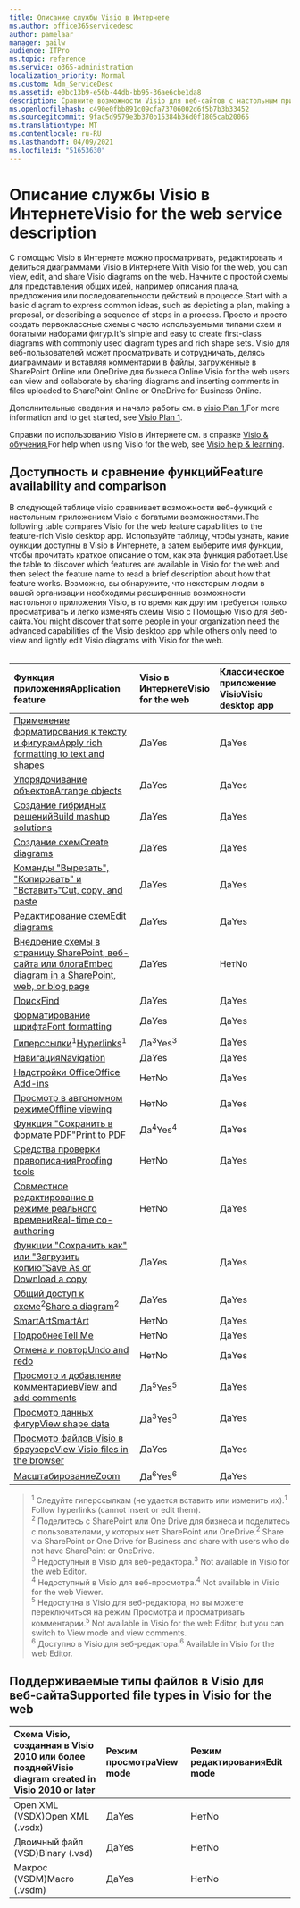 ```yaml
---
title: Описание службы Visio в Интернете
ms.author: office365servicedesc
author: pamelaar
manager: gailw
audience: ITPro
ms.topic: reference
ms.service: o365-administration
localization_priority: Normal
ms.custom: Adm_ServiceDesc
ms.assetid: e0bc13b9-e56b-44db-bb95-36ae6cbe1da8
description: Сравните возможности Visio для веб-сайтов с настольным приложением Visio.
ms.openlocfilehash: c490e0fbb891c09cfa73706002d6f5b7b3b33452
ms.sourcegitcommit: 9fac5d9579e3b370b15384b36d0f1805cab20065
ms.translationtype: MT
ms.contentlocale: ru-RU
ms.lasthandoff: 04/09/2021
ms.locfileid: "51653630"
---
```

# <a name="visio-for-the-web-service-description"></a><span data-ttu-id="d01a9-103">Описание службы Visio в Интернете</span><span class="sxs-lookup"><span data-stu-id="d01a9-103">Visio for the web service description</span></span>

<span data-ttu-id="d01a9-104">С помощью Visio в Интернете можно просматривать, редактировать и делиться диаграммами Visio в Интернете.</span><span class="sxs-lookup"><span data-stu-id="d01a9-104">With Visio for the web, you can view, edit, and share Visio diagrams on the web.</span></span> <span data-ttu-id="d01a9-105">Начните с простой схемы для представления общих идей, например описания плана, предложения или последовательности действий в процессе.</span><span class="sxs-lookup"><span data-stu-id="d01a9-105">Start with a basic diagram to express common ideas, such as depicting a plan, making a proposal, or describing a sequence of steps in a process.</span></span> <span data-ttu-id="d01a9-106">Просто и просто создать первоклассные схемы с часто используемыми типами схем и богатыми наборами фигур.</span><span class="sxs-lookup"><span data-stu-id="d01a9-106">It's simple and easy to create first-class diagrams with commonly used diagram types and rich shape sets.</span></span> <span data-ttu-id="d01a9-107">Visio для веб-пользователей может просматривать и сотрудничать, делясь диаграммами и вставляя комментарии в файлы, загруженные в SharePoint Online или OneDrive для бизнеса Online.</span><span class="sxs-lookup"><span data-stu-id="d01a9-107">Visio for the web users can view and collaborate by sharing diagrams and inserting comments in files uploaded to SharePoint Online or OneDrive for Business Online.</span></span>
  
<span data-ttu-id="d01a9-108">Дополнительные сведения и начало работы см. в [visio Plan 1.](https://products.office.com/visio/visio-online)</span><span class="sxs-lookup"><span data-stu-id="d01a9-108">For more information and to get started, see [Visio Plan 1](https://products.office.com/visio/visio-online).</span></span>
  
<span data-ttu-id="d01a9-109">Справки по использованию Visio в Интернете см. в справке [Visio & обучения.](https://support.office.com/visio)</span><span class="sxs-lookup"><span data-stu-id="d01a9-109">For help when using Visio for the web, see [Visio help & learning](https://support.office.com/visio).</span></span>
  
## <a name="feature-availability-and-comparison"></a><span data-ttu-id="d01a9-110">Доступность и сравнение функций</span><span class="sxs-lookup"><span data-stu-id="d01a9-110">Feature availability and comparison</span></span>

<span data-ttu-id="d01a9-111">В следующей таблице visio сравнивает возможности веб-функций с настольным приложением Visio с богатыми возможностями.</span><span class="sxs-lookup"><span data-stu-id="d01a9-111">The following table compares Visio for the web feature capabilities to the feature-rich Visio desktop app.</span></span> <span data-ttu-id="d01a9-112">Используйте таблицу, чтобы узнать, какие функции доступны в Visio в Интернете, а затем выберите имя функции, чтобы прочитать краткое описание о том, как эта функция работает.</span><span class="sxs-lookup"><span data-stu-id="d01a9-112">Use the table to discover which features are available in Visio for the web and then select the feature name to read a brief description about how that feature works.</span></span> <span data-ttu-id="d01a9-113">Возможно, вы обнаружите, что некоторым людям в вашей организации необходимы расширенные возможности настольного приложения Visio, в то время как другим требуется только просматривать и легко изменять схемы Visio с Помощью Visio для Веб-сайта.</span><span class="sxs-lookup"><span data-stu-id="d01a9-113">You might discover that some people in your organization need the advanced capabilities of the Visio desktop app while others only need to view and lightly edit Visio diagrams with Visio for the web.</span></span><br><br> 
  
| <span data-ttu-id="d01a9-114">Функция приложения</span><span class="sxs-lookup"><span data-stu-id="d01a9-114">Application feature</span></span> | <span data-ttu-id="d01a9-115">Visio в Интернете</span><span class="sxs-lookup"><span data-stu-id="d01a9-115">Visio for the web</span></span> | <span data-ttu-id="d01a9-116">Классическое приложение Visio</span><span class="sxs-lookup"><span data-stu-id="d01a9-116">Visio desktop app</span></span> |
|:-----|:-----|:-----|
|[<span data-ttu-id="d01a9-117">Применение форматирования к тексту и фигурам</span><span class="sxs-lookup"><span data-stu-id="d01a9-117">Apply rich formatting to text and shapes</span></span>](visio-online.md#apply-rich-formatting-to-text-and-shapes) <br/> |<span data-ttu-id="d01a9-118">Да</span><span class="sxs-lookup"><span data-stu-id="d01a9-118">Yes</span></span>  <br/> |<span data-ttu-id="d01a9-119">Да</span><span class="sxs-lookup"><span data-stu-id="d01a9-119">Yes</span></span>  <br/> |
|[<span data-ttu-id="d01a9-120">Упорядочивание объектов</span><span class="sxs-lookup"><span data-stu-id="d01a9-120">Arrange objects</span></span>](visio-online.md#arrange-objects) <br/> |<span data-ttu-id="d01a9-121">Да</span><span class="sxs-lookup"><span data-stu-id="d01a9-121">Yes</span></span>  <br/> |<span data-ttu-id="d01a9-122">Да</span><span class="sxs-lookup"><span data-stu-id="d01a9-122">Yes</span></span>  <br/> |
|[<span data-ttu-id="d01a9-123">Создание гибридных решений</span><span class="sxs-lookup"><span data-stu-id="d01a9-123">Build mashup solutions</span></span>](visio-online.md#build-mashup-solutions) <br/> |<span data-ttu-id="d01a9-124">Да</span><span class="sxs-lookup"><span data-stu-id="d01a9-124">Yes</span></span>  <br/> |<span data-ttu-id="d01a9-125">Да</span><span class="sxs-lookup"><span data-stu-id="d01a9-125">Yes</span></span>  <br/> |
|[<span data-ttu-id="d01a9-126">Создание схем</span><span class="sxs-lookup"><span data-stu-id="d01a9-126">Create diagrams</span></span>](visio-online.md#create-diagrams) <br/> |<span data-ttu-id="d01a9-127">Да</span><span class="sxs-lookup"><span data-stu-id="d01a9-127">Yes</span></span>  <br/> |<span data-ttu-id="d01a9-128">Да</span><span class="sxs-lookup"><span data-stu-id="d01a9-128">Yes</span></span>  <br/> |
|[<span data-ttu-id="d01a9-129">Команды "Вырезать", "Копировать" и "Вставить"</span><span class="sxs-lookup"><span data-stu-id="d01a9-129">Cut, copy, and paste</span></span>](visio-online.md#cut-copy-and-paste) <br/> |<span data-ttu-id="d01a9-130">Да</span><span class="sxs-lookup"><span data-stu-id="d01a9-130">Yes</span></span>  <br/> |<span data-ttu-id="d01a9-131">Да</span><span class="sxs-lookup"><span data-stu-id="d01a9-131">Yes</span></span>  <br/> |
|[<span data-ttu-id="d01a9-132">Редактирование схем</span><span class="sxs-lookup"><span data-stu-id="d01a9-132">Edit diagrams</span></span>](visio-online.md#edit-diagrams) <br/> |<span data-ttu-id="d01a9-133">Да</span><span class="sxs-lookup"><span data-stu-id="d01a9-133">Yes</span></span>  <br/> |<span data-ttu-id="d01a9-134">Да</span><span class="sxs-lookup"><span data-stu-id="d01a9-134">Yes</span></span>  <br/> |
|[<span data-ttu-id="d01a9-135">Внедрение схемы в страницу SharePoint, веб-сайта или блога</span><span class="sxs-lookup"><span data-stu-id="d01a9-135">Embed diagram in a SharePoint, web, or blog page</span></span>](visio-online.md#embed-diagram-in-a-sharepoint-web-or-blog-page) <br/> |<span data-ttu-id="d01a9-136">Да</span><span class="sxs-lookup"><span data-stu-id="d01a9-136">Yes</span></span>  <br/> |<span data-ttu-id="d01a9-137">Нет</span><span class="sxs-lookup"><span data-stu-id="d01a9-137">No</span></span>  <br/> |
|[<span data-ttu-id="d01a9-138">Поиск</span><span class="sxs-lookup"><span data-stu-id="d01a9-138">Find</span></span>](visio-online.md#find) <br/> |<span data-ttu-id="d01a9-139">Да</span><span class="sxs-lookup"><span data-stu-id="d01a9-139">Yes</span></span>  <br/> |<span data-ttu-id="d01a9-140">Да</span><span class="sxs-lookup"><span data-stu-id="d01a9-140">Yes</span></span>  <br/> |
|[<span data-ttu-id="d01a9-141">Форматирование шрифта</span><span class="sxs-lookup"><span data-stu-id="d01a9-141">Font formatting</span></span>](visio-online.md#font-formatting) <br/> |<span data-ttu-id="d01a9-142">Да</span><span class="sxs-lookup"><span data-stu-id="d01a9-142">Yes</span></span>  <br/> |<span data-ttu-id="d01a9-143">Да</span><span class="sxs-lookup"><span data-stu-id="d01a9-143">Yes</span></span>  <br/> |
|<span data-ttu-id="d01a9-144">[Гиперссылки](visio-online.md#hyperlinks)<sup>1</sup></span><span class="sxs-lookup"><span data-stu-id="d01a9-144">[Hyperlinks](visio-online.md#hyperlinks)<sup>1</sup></span></span> <br/> |<span data-ttu-id="d01a9-145">Да<sup>3</sup></span><span class="sxs-lookup"><span data-stu-id="d01a9-145">Yes<sup>3</sup></span></span> <br/> |<span data-ttu-id="d01a9-146">Да</span><span class="sxs-lookup"><span data-stu-id="d01a9-146">Yes</span></span>  <br/> |
|[<span data-ttu-id="d01a9-147">Навигация</span><span class="sxs-lookup"><span data-stu-id="d01a9-147">Navigation</span></span>](visio-online.md#navigation) <br/> |<span data-ttu-id="d01a9-148">Да</span><span class="sxs-lookup"><span data-stu-id="d01a9-148">Yes</span></span>  <br/> |<span data-ttu-id="d01a9-149">Да</span><span class="sxs-lookup"><span data-stu-id="d01a9-149">Yes</span></span>  <br/> |
|[<span data-ttu-id="d01a9-150">Надстройки Office</span><span class="sxs-lookup"><span data-stu-id="d01a9-150">Office Add-ins</span></span>](visio-online.md#office-add-ins) <br/> |<span data-ttu-id="d01a9-151">Нет</span><span class="sxs-lookup"><span data-stu-id="d01a9-151">No</span></span>  <br/> |<span data-ttu-id="d01a9-152">Да</span><span class="sxs-lookup"><span data-stu-id="d01a9-152">Yes</span></span>  <br/> |
|[<span data-ttu-id="d01a9-153">Просмотр в автономном режиме</span><span class="sxs-lookup"><span data-stu-id="d01a9-153">Offline viewing</span></span>](visio-online.md#offline-viewing) <br/> |<span data-ttu-id="d01a9-154">Нет</span><span class="sxs-lookup"><span data-stu-id="d01a9-154">No</span></span>  <br/> |<span data-ttu-id="d01a9-155">Да</span><span class="sxs-lookup"><span data-stu-id="d01a9-155">Yes</span></span>  <br/> |
|[<span data-ttu-id="d01a9-156">Функция "Сохранить в формате PDF"</span><span class="sxs-lookup"><span data-stu-id="d01a9-156">Print to PDF</span></span>](visio-online.md#print-to-pdf) <br/> |<span data-ttu-id="d01a9-157">Да<sup>4</sup></span><span class="sxs-lookup"><span data-stu-id="d01a9-157">Yes<sup>4</sup></span></span> <br/> |<span data-ttu-id="d01a9-158">Да</span><span class="sxs-lookup"><span data-stu-id="d01a9-158">Yes</span></span>  <br/> |
|[<span data-ttu-id="d01a9-159">Средства проверки правописания</span><span class="sxs-lookup"><span data-stu-id="d01a9-159">Proofing tools</span></span>](visio-online.md#proofing-tools) <br/> |<span data-ttu-id="d01a9-160">Нет</span><span class="sxs-lookup"><span data-stu-id="d01a9-160">No</span></span>  <br/> |<span data-ttu-id="d01a9-161">Да</span><span class="sxs-lookup"><span data-stu-id="d01a9-161">Yes</span></span>  <br/> |
|[<span data-ttu-id="d01a9-162">Совместное редактирование в режиме реального времени</span><span class="sxs-lookup"><span data-stu-id="d01a9-162">Real-time co-authoring</span></span>](visio-online.md#real-time-co-authoring) <br/> |<span data-ttu-id="d01a9-163">Нет</span><span class="sxs-lookup"><span data-stu-id="d01a9-163">No</span></span>  <br/> |<span data-ttu-id="d01a9-164">Да</span><span class="sxs-lookup"><span data-stu-id="d01a9-164">Yes</span></span>  <br/> |
|[<span data-ttu-id="d01a9-165">Функции "Сохранить как" или "Загрузить копию"</span><span class="sxs-lookup"><span data-stu-id="d01a9-165">Save As or Download a copy</span></span>](visio-online.md#save-as-or-download-a-copy) <br/> |<span data-ttu-id="d01a9-166">Да</span><span class="sxs-lookup"><span data-stu-id="d01a9-166">Yes</span></span>  <br/> |<span data-ttu-id="d01a9-167">Да</span><span class="sxs-lookup"><span data-stu-id="d01a9-167">Yes</span></span>  <br/> |
|<span data-ttu-id="d01a9-168">[Общий доступ к схеме](visio-online.md#share-a-diagram)<sup>2</sup></span><span class="sxs-lookup"><span data-stu-id="d01a9-168">[Share a diagram](visio-online.md#share-a-diagram)<sup>2</sup></span></span> <br/> |<span data-ttu-id="d01a9-169">Да</span><span class="sxs-lookup"><span data-stu-id="d01a9-169">Yes</span></span>  <br/> |<span data-ttu-id="d01a9-170">Да</span><span class="sxs-lookup"><span data-stu-id="d01a9-170">Yes</span></span>  <br/> |
|[<span data-ttu-id="d01a9-171">SmartArt</span><span class="sxs-lookup"><span data-stu-id="d01a9-171">SmartArt</span></span>](visio-online.md#smartart) <br/> |<span data-ttu-id="d01a9-172">Нет</span><span class="sxs-lookup"><span data-stu-id="d01a9-172">No</span></span>  <br/> |<span data-ttu-id="d01a9-173">Да</span><span class="sxs-lookup"><span data-stu-id="d01a9-173">Yes</span></span>  <br/> |
|[<span data-ttu-id="d01a9-174">Подробнее</span><span class="sxs-lookup"><span data-stu-id="d01a9-174">Tell Me</span></span>](visio-online.md#tell-me) <br/> |<span data-ttu-id="d01a9-175">Нет</span><span class="sxs-lookup"><span data-stu-id="d01a9-175">No</span></span>  <br/> |<span data-ttu-id="d01a9-176">Да</span><span class="sxs-lookup"><span data-stu-id="d01a9-176">Yes</span></span>  <br/> |
|[<span data-ttu-id="d01a9-177">Отмена и повтор</span><span class="sxs-lookup"><span data-stu-id="d01a9-177">Undo and redo</span></span>](visio-online.md#undo-and-redo) <br/> |<span data-ttu-id="d01a9-178">Нет</span><span class="sxs-lookup"><span data-stu-id="d01a9-178">No</span></span>  <br/> |<span data-ttu-id="d01a9-179">Да</span><span class="sxs-lookup"><span data-stu-id="d01a9-179">Yes</span></span>  <br/> |
|[<span data-ttu-id="d01a9-180">Просмотр и добавление комментариев</span><span class="sxs-lookup"><span data-stu-id="d01a9-180">View and add comments</span></span>](visio-online.md#view-and-add-comments) <br/> |<span data-ttu-id="d01a9-181">Да<sup>5</sup></span><span class="sxs-lookup"><span data-stu-id="d01a9-181">Yes<sup>5</sup></span></span> <br/> |<span data-ttu-id="d01a9-182">Да</span><span class="sxs-lookup"><span data-stu-id="d01a9-182">Yes</span></span>  <br/> |
|[<span data-ttu-id="d01a9-183">Просмотр данных фигур</span><span class="sxs-lookup"><span data-stu-id="d01a9-183">View shape data</span></span>](visio-online.md#view-shape-data) <br/> |<span data-ttu-id="d01a9-184">Да<sup>3</sup></span><span class="sxs-lookup"><span data-stu-id="d01a9-184">Yes<sup>3</sup></span></span> <br/> |<span data-ttu-id="d01a9-185">Да</span><span class="sxs-lookup"><span data-stu-id="d01a9-185">Yes</span></span>  <br/> |
|[<span data-ttu-id="d01a9-186">Просмотр файлов Visio в браузере</span><span class="sxs-lookup"><span data-stu-id="d01a9-186">View Visio files in the browser</span></span>](visio-online.md#view-visio-files-in-the-browser) <br/> |<span data-ttu-id="d01a9-187">Да</span><span class="sxs-lookup"><span data-stu-id="d01a9-187">Yes</span></span>  <br/> |<span data-ttu-id="d01a9-188">Да</span><span class="sxs-lookup"><span data-stu-id="d01a9-188">Yes</span></span>  <br/> |
|[<span data-ttu-id="d01a9-189">Масштабирование</span><span class="sxs-lookup"><span data-stu-id="d01a9-189">Zoom</span></span>](visio-online.md#zoom) <br/> |<span data-ttu-id="d01a9-190">Да<sup>6</sup></span><span class="sxs-lookup"><span data-stu-id="d01a9-190">Yes<sup>6</sup></span></span> <br/> |<span data-ttu-id="d01a9-191">Да</span><span class="sxs-lookup"><span data-stu-id="d01a9-191">Yes</span></span>  <br/> |
   
> <span data-ttu-id="d01a9-192"><sup>1</sup> Следуйте гиперссылкам (не удается вставить или изменить их).</span><span class="sxs-lookup"><span data-stu-id="d01a9-192"><sup>1</sup> Follow hyperlinks (cannot insert or edit them).</span></span> 
<br/><span data-ttu-id="d01a9-193"><sup>2</sup> Поделитесь с SharePoint или One Drive для бизнеса и поделитесь с пользователями, у которых нет SharePoint или OneDrive.</span><span class="sxs-lookup"><span data-stu-id="d01a9-193"><sup>2</sup> Share via SharePoint or One Drive for Business and share with users who do not have SharePoint or OneDrive.</span></span> 
<br/> <span data-ttu-id="d01a9-194"><sup>3</sup> Недоступный в Visio для веб-редактора.</span><span class="sxs-lookup"><span data-stu-id="d01a9-194"><sup>3</sup> Not available in Visio for the web Editor.</span></span>
<br/><span data-ttu-id="d01a9-195"><sup>4</sup> Недоступный в Visio для веб-просмотра.</span><span class="sxs-lookup"><span data-stu-id="d01a9-195"><sup>4</sup> Not available in Visio for the web Viewer.</span></span> 
<br/><span data-ttu-id="d01a9-196"><sup>5</sup> Недоступна в Visio для веб-редактора, но вы можете переключиться на режим Просмотра и просматривать комментарии.</span><span class="sxs-lookup"><span data-stu-id="d01a9-196"><sup>5</sup> Not available in Visio for the web Editor, but you can switch to View mode and view comments.</span></span> 
<br/><span data-ttu-id="d01a9-197"><sup>6</sup> Доступно в Visio для веб-редактора.</span><span class="sxs-lookup"><span data-stu-id="d01a9-197"><sup>6</sup> Available in Visio for the web Editor.</span></span> 
  
## <a name="supported-file-types-in-visio-for-the-web"></a><span data-ttu-id="d01a9-198">Поддерживаемые типы файлов в Visio для веб-сайта</span><span class="sxs-lookup"><span data-stu-id="d01a9-198">Supported file types in Visio for the web</span></span>

| <span data-ttu-id="d01a9-199">Схема Visio, созданная в Visio 2010 или более поздней</span><span class="sxs-lookup"><span data-stu-id="d01a9-199">Visio diagram created in Visio 2010 or later</span></span> | <span data-ttu-id="d01a9-200">Режим просмотра</span><span class="sxs-lookup"><span data-stu-id="d01a9-200">View mode</span></span> | <span data-ttu-id="d01a9-201">Режим редактирования</span><span class="sxs-lookup"><span data-stu-id="d01a9-201">Edit mode</span></span> |
|:-----|:-----|:-----|
|<span data-ttu-id="d01a9-202">Open XML (VSDX)</span><span class="sxs-lookup"><span data-stu-id="d01a9-202">Open XML (.vsdx)</span></span>  <br/> |<span data-ttu-id="d01a9-203">Да</span><span class="sxs-lookup"><span data-stu-id="d01a9-203">Yes</span></span>  <br/> |<span data-ttu-id="d01a9-204">Нет</span><span class="sxs-lookup"><span data-stu-id="d01a9-204">No</span></span>  <br/> |
|<span data-ttu-id="d01a9-205">Двоичный файл (VSD)</span><span class="sxs-lookup"><span data-stu-id="d01a9-205">Binary (.vsd)</span></span>  <br/> |<span data-ttu-id="d01a9-206">Да</span><span class="sxs-lookup"><span data-stu-id="d01a9-206">Yes</span></span>  <br/> |<span data-ttu-id="d01a9-207">Нет</span><span class="sxs-lookup"><span data-stu-id="d01a9-207">No</span></span>  <br/> |
|<span data-ttu-id="d01a9-208">Макрос (VSDM)</span><span class="sxs-lookup"><span data-stu-id="d01a9-208">Macro (.vsdm)</span></span>  <br/> |<span data-ttu-id="d01a9-209">Да</span><span class="sxs-lookup"><span data-stu-id="d01a9-209">Yes</span></span>  <br/> |<span data-ttu-id="d01a9-210">Нет</span><span class="sxs-lookup"><span data-stu-id="d01a9-210">No</span></span>  <br/> |
   

